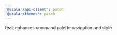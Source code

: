 ```yaml
---
'@scalar/api-client': patch
'@scalar/themes': patch
---
```


feat: enhances command palette navigation and style
